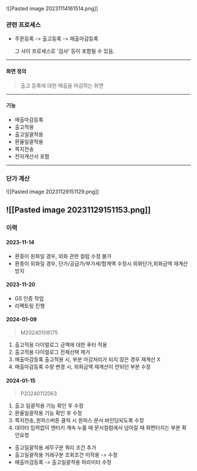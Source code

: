 
![[Pasted image 20231114161514.png]]

### 관련 프로세스 

- 주문등록 -> 출고등록 -> 매출마감등록

	그 사이 프로세스로 '검사' 등이 포함될 수 있음. 

---
#### 화면 정의 

> 출고 등록에 대한 매출을 마감하는 화면
---
#### 기능 

- 매출마감등록 
- 출고적용
- 출고일괄적용
- 환율일괄적용
- 쪽지전송
- 전자계산서 포함 

---
### 단가 계산 

![[Pasted image 20231129151129.png]]

![[Pasted image 20231129151153.png]]
--- 
### 이력 

#### 2023-11-14

 - 환종이 원화일 경우, 외화 관련 컬럼 수정 불가 
 - 환종이 외화일 경우, 단가/공급가/부가세/합계액 수정시 외화단가,외화금액 재계산 방지 

#### 2023-11-20 

 - GS 인증 작업 
 -  리팩토링 진행 

#### 2024-01-09

> M20240108175 
1. 출고적용 다이얼로그 금액에 대한 푸터 적용 
2. 출고적용 다이얼로그 전체선택 제거 
3. 매출마감등록 출고적용 시, 부분 마감처리가 되지 않은 경우 재계산 X
4. 매출마감등록 수량 변경 시, 외화금액 재계산이 안되던 부분 수정
#### 2024-01-15

> P20240112063
1. 출고 일괄적용 기능 확인 후 수정
2. 환율일괄적용 기능 확인 후 수정
3. 쪽지전송_원피스버튼 클릭 시 원피스 문서 바인딩되도록 수정
4. 데이터 입력없이 엔터키 계속 누를 때 문서컬럼에서 넘어갈 때 화면터지는 부분 확인요청


- 출고일괄적용 세무구분 쿼리 조건 추가 
- 출고일괄적용 거래구분 조회조건 미적용 -> 수정 
- 매출마감등록 -> 출고일괄적용 파라미터 수정